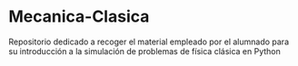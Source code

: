 # Mecanica-Clasica
Repositorio dedicado a recoger el material empleado por el alumnado para su introducción a la simulación de problemas de física clásica en Python
